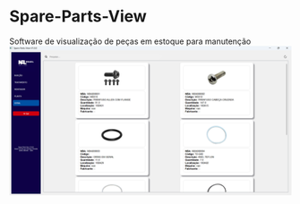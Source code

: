 # Spare-Parts-View
Software de visualização de peças em estoque para manutenção
![Tela inicial do software Spare Parts View](https://github.com/rodrigoapdealmeida/Spare-Parts-View/blob/main/spare.png)
